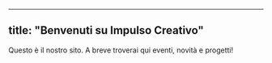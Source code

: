 
---
title: "Benvenuti su Impulso Creativo"
---

Questo è il nostro sito. A breve troverai qui eventi, novità e progetti!
